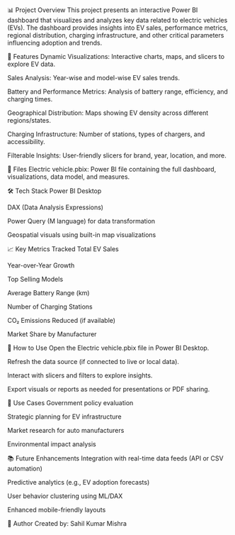 📊 Project Overview
This project presents an interactive Power BI dashboard that visualizes and analyzes key data related to electric vehicles (EVs). The dashboard provides insights into EV sales, performance metrics, regional distribution, charging infrastructure, and other critical parameters influencing adoption and trends.

🚀 Features
Dynamic Visualizations: Interactive charts, maps, and slicers to explore EV data.

Sales Analysis: Year-wise and model-wise EV sales trends.

Battery and Performance Metrics: Analysis of battery range, efficiency, and charging times.

Geographical Distribution: Maps showing EV density across different regions/states.

Charging Infrastructure: Number of stations, types of chargers, and accessibility.

Filterable Insights: User-friendly slicers for brand, year, location, and more.

📁 Files
Electric vehicle.pbix: Power BI file containing the full dashboard, visualizations, data model, and measures.

🛠️ Tech Stack
Power BI Desktop

DAX (Data Analysis Expressions)

Power Query (M language) for data transformation

Geospatial visuals using built-in map visualizations

📈 Key Metrics Tracked
Total EV Sales

Year-over-Year Growth

Top Selling Models

Average Battery Range (km)

Number of Charging Stations

CO₂ Emissions Reduced (if available)

Market Share by Manufacturer

🔧 How to Use
Open the Electric vehicle.pbix file in Power BI Desktop.

Refresh the data source (if connected to live or local data).

Interact with slicers and filters to explore insights.

Export visuals or reports as needed for presentations or PDF sharing.

📌 Use Cases
Government policy evaluation

Strategic planning for EV infrastructure

Market research for auto manufacturers

Environmental impact analysis

📚 Future Enhancements
Integration with real-time data feeds (API or CSV automation)

Predictive analytics (e.g., EV adoption forecasts)

User behavior clustering using ML/DAX

Enhanced mobile-friendly layouts

🧠 Author 
Created by: Sahil Kumar Mishra


